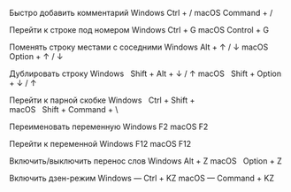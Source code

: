 
Быстро добавить комментарий
Windows     Ctrl + / 
macOS        Command + /

Перейти к строке под номером
Windows      Ctrl + G
macOS         Control + G

 Поменять строку местами с соседними
Windows       Alt + ↑ / ↓
macOS          Option + ↑ / ↓

Дублировать строку
Windows       Shift + Alt + ↓ / ↑
macOS          Shift + Option + ↓ / ↑

Перейти к парной скобке
Windows       Ctrl + Shift + \
macOS          Shift + Command + \

Переименовать переменную
Windows       F2
macOS          F2

Перейти к переменной
Windows      F12
macOS         F12

Включить/выключить перенос слов
Windows     Alt + Z
macOS        Option + Z

Включить дзен-режим
Windows — Ctrl + KZ
macOS — Command + KZ